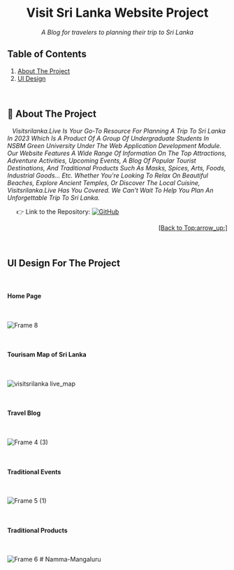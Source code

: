 
<div id="top"></div>
<h1 align="center"> Visit Sri Lanka Website Project</h1>
<p align="center"><i> A Blog for travelers to planning their trip to Sri Lanka </i></p>


## Table of Contents
<ol>
    <li><a href="#about">About The Project</a></li>
    <li><a href="#ui">UI Design</a></li>
 </ol>

<br/>

<a name="about"></a>
## :round_pushpin: About The Project
&ensp; *Visitsrilanka.Live Is Your Go-To Resource For Planning A Trip To Sri Lanka In 2023 Which Is A Product Of A Group Of Undergraduate Students In NSBM Green University Under The Web Application Development Module.
Our Website Features A Wide Range Of Information On The Top Attractions, Adventure Activities, Upcoming Events, A Blog Of Popular Tourist Destinations, And Traditional Products Such As Masks, Spices, Arts, Foods, Industrial Goods... Etc. Whether You're Looking To Relax On Beautiful Beaches, Explore Ancient Temples, Or Discover The Local Cuisine, Visitsrilanka.Live Has You Covered. We Can't Wait To Help You Plan An Unforgettable Trip To Sri Lanka.*<br/>

&ensp;&ensp;&ensp;:point_right: Link to the Repository: <a href="https://github.com/damithadev/Visit-Srilanka-Web"> ![GitHub](https://img.shields.io/badge/github-%23121011.svg?style=for-the-badge&logo=github&logoColor=white)<a/>
<p align="right"><a href="#top">[Back to Top:arrow_up:]</a></p>


<br/>
<a name="ui"></a>
<h2>UI Design For The Project</h2>
<br>
<h4>Home Page</h4>
<br>

![Frame 8](https://github.com/damithadev/Visit-Srilanka-Web/assets/104585591/0cf731a1-3d69-48b4-9813-441de41bc9b5)

<br>
<h4>Tourisam Map of Sri Lanka</h4>
<br>

![visitsrilanka live_map](https://github.com/damithadev/Visit-Srilanka-Web/assets/104585591/839b577a-8a26-46f1-bbd9-6178448efa1c)

<br>
<h4>Travel Blog</h4>
<br>

![Frame 4 (3)](https://github.com/damithadev/Visit-Srilanka-Web/assets/104585591/a59643c3-6e3b-4c82-8fb7-8c6746c062e1)

<br>
<h4>Traditional Events </h4>
<br>

![Frame 5 (1)](https://github.com/damithadev/Visit-Srilanka-Web/assets/104585591/ebe76adc-460f-4ad7-884f-14a8a9eb4652)

<br>
<h4>Traditional Products </h4>
<br>

![Frame 6](https://github.com/damithadev/Visit-Srilanka-Web/assets/104585591/56ca28c3-3e13-43cf-a36e-f169993cb552)
#   N a m m a - M a n g a l u r u  
 
